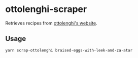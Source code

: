 # ottolenghi-scraper

Retrieves recipes from [ottolenghi's website](https://ottolenghi.co.uk/).

## Usage

```sh
yarn scrap-ottolenghi braised-eggs-with-leek-and-za-atar
```
